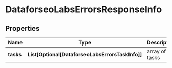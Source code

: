 # DataforseoLabsErrorsResponseInfo


## Properties

| Name | Type | Description | Notes |
|------------ | ------------- | ------------- | -------------|
**tasks** | **List[Optional[DataforseoLabsErrorsTaskInfo]]** | array of tasks |[optional]|